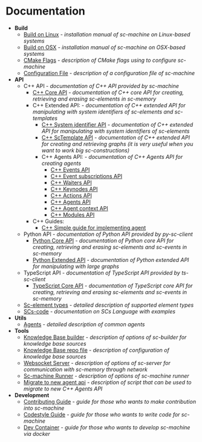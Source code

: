 # Documentation

- **Build**
    * [Build on Linux](build/linux_build.md) - *installation manual of sc-machine on Linux-based systems*
    * [Build on OSX](build/osx_build.md) - *installation manual of sc-machine on OSX-based systems*
    * [CMake Flags](build/cmake_flags.md) - *description of CMake flags using to configure sc-machine*
    * [Configuration File](build/config.md) - *description of a configuration file of sc-machine*
- **API**
    * C++ API - *documentation of C++ API provided by sc-machine*
        * [C++ Core API](sc-memory/api/cpp/core/api.md) - *documentation of C++ core API for creating, retrieving and erasing sc-elements in sc-memory*
        * C++ Extended API: - *documentation of C++ extended API for manipulating with system identifiers of sc-elements and sc-templates*
            * [C++ System identifier API](sc-memory/api/cpp/extended/helper_api.md) - *documentation of C++ extended API for manipulating with system identifiers of sc-elements*
            * [C++ ScTemplate API](sc-memory/api/cpp/extended/template_api.md) - *documentation of C++ extended API for creating and retrieving graphs (it is very useful when you want to work big sc-constructions)* 
            * C++ Agents API: - *documentation of C++ Agents API for creating agents*
                * [C++ Events API](sc-memory/api/cpp/extended/agents/events.md) 
                * [C++ Event subscriptions API](sc-memory/api/cpp/extended/agents/event_subscriptions.md) 
                * [C++ Waiters API](sc-memory/api/cpp/extended/agents/waiters.md)
                * [C++ Keynodes API](sc-memory/api/cpp/extended/agents/keynodes.md)
                * [C++ Actions API](sc-memory/api/cpp/extended/agents/actions.md) 
                * [C++ Agents API](sc-memory/api/cpp/extended/agents/agents.md)
                * [C++ Agent context API](sc-memory/api/cpp/extended/agents/agent_context.md)
                * [C++ Modules API](sc-memory/api/cpp/extended/agents/modules.md)
        * C++ Guides:
            * [C++ Simple guide for implementing agent](sc-memory/api/cpp/guides/simple_guide_for_implementing_agent.md)
    * Python API - *documentation of Python API provided by py-sc-client*
        * [Python Core API](https://github.com/ostis-ai/py-sc-client) - *documentation of Python core API for creating, retrieving and erasing sc-elements and sc-events in sc-memory*
        * [Python Extended API](https://github.com/ostis-ai/py-sc-kpm) - *documentation of Python extended API for manipulating with large graphs*
    * TypeScript API - *documentation of TypeScript API provided by ts-sc-client*
        * [TypeScript Core API](https://github.com/ostis-ai/ts-sc-client) - *documentation of TypeScript core API for creating, retrieving and erasing sc-elements and sc-events in sc-memory*
    * [Sc-element types](scs/sc_element_types.md) - *detailed description of supported element types*
    * [SCs-code](scs/scs.md) - *documentation on SCs Language with examples*
- **Utils**
    * [Agents](sc-kpm/kpm.md) - *detailed description of common agents*
- **Tools**
    * [Knowledge Base builder](sc-tools/sc_builder.md) - *description of options of sc-builder for knowledge base sources*
    * [Knowledge Base repo file](sc-tools/kb_repo_file.md) - *description of configuration of knowledge base sources*
    * [Websocket Server](sc-tools/sc_server.md) - *description of options of sc-server for communication with sc-memory through network*
    * [Sc-machine Runner](sc-tools/sc_machine.md) - *description of options of sc-machine runner*
    * [Migrate to new agent api](sc-tools/migrate_to_new_agent_api.md) - *description of script that can be used to migrate to new C++ Agents API*
- **Development**
    * [Contributing Guide](https://github.com/ostis-ai/sc-machine/blob/main/CONTRIBUTING.md) - *guide for those who wants to make contribution into sc-machine*
    * [Codestyle Guide](dev/codestyle.md) - *guide for those who wants to write code for sc-machine*
    * [Dev Container](dev/devcontainer.md) - *guide for those who wants to develop sc-machine via docker*
